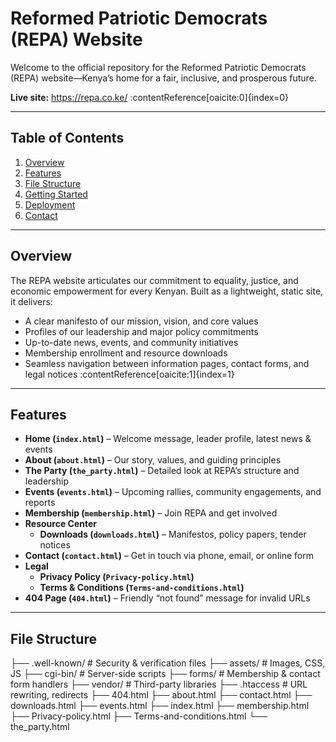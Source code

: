 # Reformed Patriotic Democrats (REPA) Website

Welcome to the official repository for the Reformed Patriotic Democrats (REPA) website—Kenya’s home for a fair, inclusive, and prosperous future.  

**Live site:** https://repa.co.ke/ :contentReference[oaicite:0]{index=0}

---

## Table of Contents

1. [Overview](#overview)  
2. [Features](#features)  
3. [File Structure](#file-structure)  
4. [Getting Started](#getting-started)  
5. [Deployment](#deployment)  
6. [Contact](#contact)  

---

## Overview

The REPA website articulates our commitment to equality, justice, and economic empowerment for every Kenyan. Built as a lightweight, static site, it delivers:

- A clear manifesto of our mission, vision, and core values  
- Profiles of our leadership and major policy commitments  
- Up-to-date news, events, and community initiatives  
- Membership enrollment and resource downloads  
- Seamless navigation between information pages, contact forms, and legal notices :contentReference[oaicite:1]{index=1}  

---

## Features

- **Home (`index.html`)** – Welcome message, leader profile, latest news & events  
- **About (`about.html`)** – Our story, values, and guiding principles  
- **The Party (`the_party.html`)** – Detailed look at REPA’s structure and leadership  
- **Events (`events.html`)** – Upcoming rallies, community engagements, and reports  
- **Membership (`membership.html`)** – Join REPA and get involved  
- **Resource Center**  
  - **Downloads (`downloads.html`)** – Manifestos, policy papers, tender notices  
- **Contact (`contact.html`)** – Get in touch via phone, email, or online form  
- **Legal**  
  - **Privacy Policy (`Privacy-policy.html`)**  
  - **Terms & Conditions (`Terms-and-conditions.html`)**  
- **404 Page (`404.html`)** – Friendly “not found” message for invalid URLs  

---

## File Structure

├── .well-known/ # Security & verification files
├── assets/ # Images, CSS, JS
├── cgi-bin/ # Server-side scripts
├── forms/ # Membership & contact form handlers
├── vendor/ # Third-party libraries
├── .htaccess # URL rewriting, redirects
├── 404.html
├── about.html
├── contact.html
├── downloads.html
├── events.html
├── index.html
├── membership.html
├── Privacy-policy.html
├── Terms-and-conditions.html
└── the_party.html
